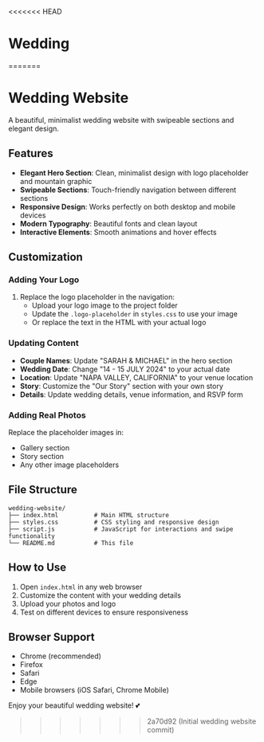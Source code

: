 <<<<<<< HEAD
# Wedding
=======
# Wedding Website

A beautiful, minimalist wedding website with swipeable sections and elegant design.

## Features

- **Elegant Hero Section**: Clean, minimalist design with logo placeholder and mountain graphic
- **Swipeable Sections**: Touch-friendly navigation between different sections
- **Responsive Design**: Works perfectly on both desktop and mobile devices
- **Modern Typography**: Beautiful fonts and clean layout
- **Interactive Elements**: Smooth animations and hover effects

## Customization

### Adding Your Logo

1. Replace the logo placeholder in the navigation:
   - Upload your logo image to the project folder
   - Update the `.logo-placeholder` in `styles.css` to use your image
   - Or replace the text in the HTML with your actual logo

### Updating Content

- **Couple Names**: Update "SARAH & MICHAEL" in the hero section
- **Wedding Date**: Change "14 - 15 JULY 2024" to your actual date
- **Location**: Update "NAPA VALLEY, CALIFORNIA" to your venue location
- **Story**: Customize the "Our Story" section with your own story
- **Details**: Update wedding details, venue information, and RSVP form

### Adding Real Photos

Replace the placeholder images in:
- Gallery section
- Story section
- Any other image placeholders

## File Structure

```
wedding-website/
├── index.html          # Main HTML structure
├── styles.css          # CSS styling and responsive design
├── script.js           # JavaScript for interactions and swipe functionality
└── README.md           # This file
```

## How to Use

1. Open `index.html` in any web browser
2. Customize the content with your wedding details
3. Upload your photos and logo
4. Test on different devices to ensure responsiveness

## Browser Support

- Chrome (recommended)
- Firefox
- Safari
- Edge
- Mobile browsers (iOS Safari, Chrome Mobile)

Enjoy your beautiful wedding website! 💕
>>>>>>> 2a70d92 (Initial wedding website commit)
